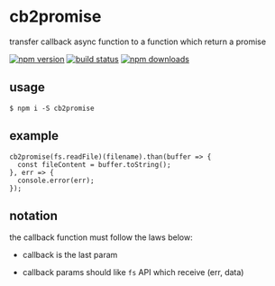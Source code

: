 # cb2promise

transfer callback async function to a function which return a promise

[![npm version](https://badge.fury.io/js/cb2promise.png)](https://badge.fury.io/js/cb2promise)
[![build status](https://travis-ci.org/jasonHzq/cb2promise.svg)](https://travis-ci.org/jasonHzq/cb2promise)
[![npm downloads](https://img.shields.io/npm/dt/cb2promise.svg?style=flat-square)](https://www.npmjs.com/package/cb2promise)

## usage

```
$ npm i -S cb2promise
```

## example

```
cb2promise(fs.readFile)(filename).than(buffer => {
  const fileContent = buffer.toString();
}, err => {
  console.error(err);
});
```

## notation

the callback function must follow the laws below:

* callback is the last param

* callback params should like `fs` API which receive (err, data)
